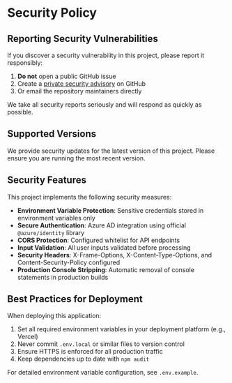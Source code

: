 # Security Policy

## Reporting Security Vulnerabilities

If you discover a security vulnerability in this project, please report it responsibly:

1. **Do not** open a public GitHub issue
2. Create a [private security advisory](https://github.com/endgor/azure-hub/security/advisories/new) on GitHub
3. Or email the repository maintainers directly

We take all security reports seriously and will respond as quickly as possible.

## Supported Versions

We provide security updates for the latest version of this project. Please ensure you are running the most recent version.

## Security Features

This project implements the following security measures:

- **Environment Variable Protection**: Sensitive credentials stored in environment variables only
- **Secure Authentication**: Azure AD integration using official `@azure/identity` library
- **CORS Protection**: Configured whitelist for API endpoints
- **Input Validation**: All user inputs validated before processing
- **Security Headers**: X-Frame-Options, X-Content-Type-Options, and Content-Security-Policy configured
- **Production Console Stripping**: Automatic removal of console statements in production builds

## Best Practices for Deployment

When deploying this application:

1. Set all required environment variables in your deployment platform (e.g., Vercel)
2. Never commit `.env.local` or similar files to version control
3. Ensure HTTPS is enforced for all production traffic
4. Keep dependencies up to date with `npm audit`

For detailed environment variable configuration, see `.env.example`.
